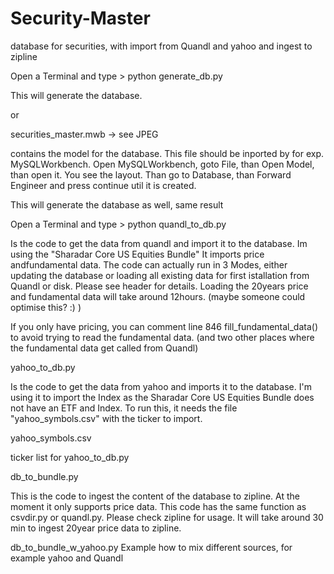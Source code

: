 # Security-Master
database for securities, with import from Quandl and yahoo and ingest to zipline

Open a Terminal and type > python generate_db.py

This will generate the database.

or

securities_master.mwb  -> see JPEG

contains the model for the database. This file should be inported by for exp. MySQLWorkbench.
Open MySQLWorkbench, goto File, than Open Model, than open it.
You see the layout. Than go to Database, than Forward Engineer and press continue util it is created.

This will generate the database as well, same result



Open a Terminal and type > python quandl_to_db.py 

Is the code to get the data from quandl and import it to the database. Im using the "Sharadar Core US Equities Bundle"
It imports price andfundamental data. The code can actually run in 3 Modes, either updating the database or loading
all existing data for first istallation from Quandl or disk. Please see header for details. Loading the 20years price and fundamental data will take around 12hours. 
(maybe someone could optimise this? :)  )

If you only have pricing, you can comment line 846 fill_fundamental_data() to avoid trying to read the fundamental data.
(and two other places where the fundamental data get called from Quandl)
                      


yahoo_to_db.py  

Is the code to get the data from yahoo and imports it to the database. 
I'm using it to import the Index as the Sharadar Core US Equities Bundle does not have an ETF and Index.
To run this, it needs the file "yahoo_symbols.csv" with the ticker to import.
 
 
 
yahoo_symbols.csv  

ticker list for yahoo_to_db.py                 
                      
 
 
db_to_bundle.py

This is the code to ingest the content of the database to zipline. 
At the moment it only supports price data. 
This code has the same function as csvdir.py or quandl.py.
Please check zipline for usage. 
It will take around 30 min to ingest 20year price data to zipline.

db_to_bundle_w_yahoo.py
Example how to mix different sources, for example yahoo and Quandl

